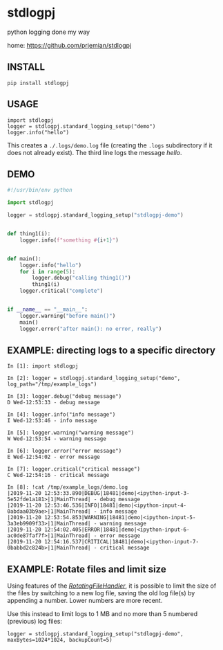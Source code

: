 # stdlogpj
python logging done my way

home: https://github.com/prjemian/stdlogpj

## INSTALL

    pip install stdlogpj

## USAGE

    import stdlogpj
    logger = stdlogpj.standard_logging_setup("demo")
    logger.info("hello")

This creates a `./.logs/demo.log` file (creating the `.logs` 
subdirectory if it does not already exist).
The third line logs the message *hello*.

## DEMO

```python
#!/usr/bin/env python

import stdlogpj

logger = stdlogpj.standard_logging_setup("stdlogpj-demo")


def thing1(i):
    logger.info(f"something #{i+1}")


def main():
    logger.info("hello")
    for i in range(5):
        logger.debug("calling thing1()")
        thing1(i)
    logger.critical("complete")


if __name__ == "__main__":
    logger.warning("before main()")
    main()
    logger.error("after main(): no error, really")
```

## EXAMPLE: directing logs to a specific directory

```
In [1]: import stdlogpj                                                                                                                                    

In [2]: logger = stdlogpj.standard_logging_setup("demo", log_path="/tmp/example_logs")                                                                     

In [3]: logger.debug("debug message")                                                                                                                      
D Wed-12:53:33 - debug message

In [4]: logger.info("info message")                                                                                                                        
I Wed-12:53:46 - info message

In [5]: logger.warning("warning message")                                                                                                                  
W Wed-12:53:54 - warning message

In [6]: logger.error("error message")                                                                                                                      
E Wed-12:54:02 - error message

In [7]: logger.critical("critical message")                                                                                                                
C Wed-12:54:16 - critical message

In [8]: !cat /tmp/example_logs/demo.log                                                                                                                    
|2019-11-20 12:53:33.890|DEBUG|18481|demo|<ipython-input-3-5e52fde1a181>|1|MainThread| - debug message
|2019-11-20 12:53:46.536|INFO|18481|demo|<ipython-input-4-0abdaa03b9ae>|1|MainThread| - info message
|2019-11-20 12:53:54.853|WARNING|18481|demo|<ipython-input-5-3a3eb9909f33>|1|MainThread| - warning message
|2019-11-20 12:54:02.405|ERROR|18481|demo|<ipython-input-6-ac0de87faf7f>|1|MainThread| - error message
|2019-11-20 12:54:16.537|CRITICAL|18481|demo|<ipython-input-7-0babbd2c824b>|1|MainThread| - critical message
```

## EXAMPLE: Rotate files and limit size

Using features of the [*RotatingFileHandler*](https://docs.python.org/3/library/logging.handlers.html?highlight=rotatingfilehandler#logging.handlers.RotatingFileHandler), 
it is possible to limit the size of the files by switching to a new log file,
saving the old log file(s) by appending a number.  Lower numbers are more recent.

Use this instead to limit logs to 1 MB and no more than 5 numbered (previous) log files:

```
logger = stdlogpj.standard_logging_setup("stdlogpj-demo", maxBytes=1024*1024, backupCount=5)
```
